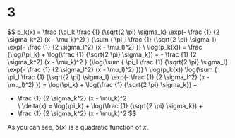 3
========================================================

$$
p_k(x) = \frac {\pi_k
                \frac {1} {\sqrt{2 \pi} \sigma_k}
                \exp(- \frac {1} {2 \sigma_k^2} (x - \mu_k)^2)
               }
               {\sum {
                \pi_l
                \frac {1} {\sqrt{2 \pi} \sigma_l}
                \exp(- \frac {1} {2 \sigma_l^2} (x - \mu_l)^2)
               }}
\\
\log(p_k(x)) = \frac {\log(\pi_k) +
                \log(\frac {1} {\sqrt{2 \pi} \sigma_k}) + 
                - \frac {1} {2 \sigma_k^2} (x - \mu_k)^2
               }
               {\log(\sum {
                \pi_l
                \frac {1} {\sqrt{2 \pi} \sigma_l}
                \exp(- \frac {1} {2 \sigma_l^2} (x - \mu_l)^2)
               })}
\\
\log(p_k(x)) 
\log(\sum {
     \pi_l
     \frac {1} {\sqrt{2 \pi} \sigma_l}
     \exp(- \frac {1} {2 \sigma_l^2} (x - \mu_l)^2)
    })
= \log(\pi_k) +
  \log(\frac {1} {\sqrt{2 \pi} \sigma_k}) + 
  - \frac {1} {2 \sigma_k^2} (x - \mu_k)^2    
\\
\delta(x)
= \log(\pi_k) +
  \log(\frac {1} {\sqrt{2 \pi} \sigma_k}) + 
  - \frac {1} {2 \sigma_k^2} (x - \mu_k)^2 
$$

As you can see, $\delta(x)$ is a quadratic function of $x$.

